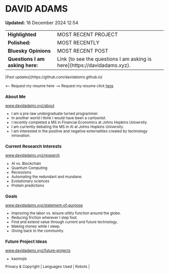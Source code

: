 # DAVID ADAMS
<!-- Last updated -->
__Updated:__ 16 December 2024 12:54

<!-- Recent project in the works -->
<table width="100%">
  <tr>
    <td valign="top"><strong>Highlighted</strong></td>
    <td valign="top">MOST RECENT PROJECT</td>
  </tr>
  <tr>
    <td valign="top"><strong>Polished:</strong></td>
    <td valign="top">MOST RECENTLY</td>
  </tr>
  <tr>
    <td valign="top"><strong>Bluesky Opinions</strong></td>
    <td valign="top">MOST RECENT POST</td>
  </tr>
  <tr>
    <td valign="top"><strong>Questions I am asking here:</strong></td>
    <td valign="top">Link [to see the questions I am asking is here](https://davidadams.xyz).</td>
  </tr>
</table>
<p><small>[Past updates](https://github.com/davidatoms.github.io)
<br>

<-- Request my resume here -->
Request my resume click [here](https://github.com/davidatoms.github.io)

<!-- Background -->
<!-- TODO Add professional and personal section -->
### About Me
www.davidadams.xyz/about
- I am a pre-law undergraduate turned programmer.
- In another world I think I would have been a cartoonist.
- I recently completed a MS in Financial Economics at Johns Hopkins University.
- I am currently debating the MS in AI at Johns Hopkins University.
- I am interested in the positive and negative externalities created by technology innovation.

### Current Research Interests
www.davidadams.xyz/research
- AI vs. Blockchain
- Quantum Computing
- Recessions
- Automating the redundant and mundane.
- Evolutionary sciences
- Protein predictions
 
### Goals
www.davidadams.xyz/statement-of-purpose
- Improving the labor vs. leisure utility function around the globe.
- Reducing friction wherever I step foot.
- Find and extend value through current and future technology.
- Making money while I sleep.
- Giving back to the community.

### Future Project Ideas
www.davidadams.xyz/future-projects
- kaomojis

<!-- Footer-->
<footer>
<p>Privacy & Copyright | Languages Used | Robots |</p>
</footer>
